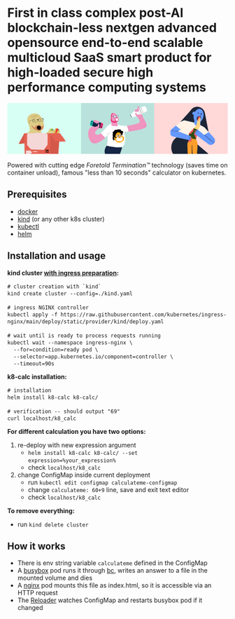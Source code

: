 # First in class complex post-AI blockchain-less nextgen advanced opensource end-to-end scalable multicloud SaaS smart product for high-loaded secure high performance computing systems

![globohomo art style](pic/header.png)

Powered with cutting edge *Foretold Termination™* technology (saves time on container unload), famous "less than 10 seconds" calculator on kubernetes.


## Prerequisites

+ [docker](https://docs.docker.com/engine/install/ubuntu/)
+ [kind](https://kind.sigs.k8s.io/docs/user/quick-start/#installation) (or any other k8s cluster)
+ [kubectl](https://kubernetes.io/docs/tasks/tools/)
+ [helm](https://helm.sh/docs/intro/install/)


## Installation and usage

**kind cluster [with ingress preparation](https://kind.sigs.k8s.io/docs/user/ingress/#using-ingress):**
```
# cluster creation with `kind`
kind create cluster --config=./kind.yaml

# ingress NGINX controller
kubectl apply -f https://raw.githubusercontent.com/kubernetes/ingress-nginx/main/deploy/static/provider/kind/deploy.yaml

# wait until is ready to process requests running
kubectl wait --namespace ingress-nginx \
  --for=condition=ready pod \
  --selector=app.kubernetes.io/component=controller \
  --timeout=90s
```

**k8-calc installation:**
```
# installation
helm install k8-calc k8-calc/

# verification -- should output "69"
curl localhost/k8_calc
```

**For different calculation you have two options:**
1. re-deploy with new expression argument
    + `helm install k8-calc k8-calc/ --set expression=%your_expression%`
	+ check `localhost/k8_calc`
2. change ConfigMap inside current deployment
    + run `kubectl edit configmap calculateme-configmap`
    + change `calculateme: 60+9` line, save and exit text editor
	+ check `localhost/k8_calc`

**To remove everything:**
+ run `kind delete cluster`


## How it works

- There is env string variable `calculateme` defined in the ConfigMap
- A [busybox](https://busybox.net/) pod runs it through [bc](https://www.gnu.org/software/bc/), writes an answer to a file in the mounted volume and dies
- A [nginx](https://www.nginx.com/) pod mounts this file as index.html, so it is accessible via an HTTP request
- The [Reloader](https://github.com/stakater/Reloader) watches ConfigMap and restarts busybox pod if it changed
